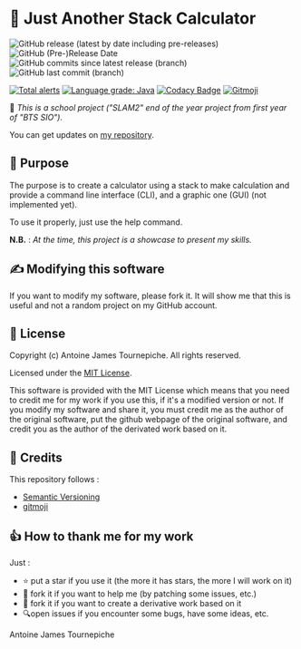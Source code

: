 # 🧮 Just Another Stack Calculator

![GitHub release (latest by date including pre-releases)](https://img.shields.io/github/v/release/AntoineJT/jasc?include_prereleases&style=flat)
![GitHub (Pre-)Release Date](https://img.shields.io/github/release-date-pre/AntoineJT/jasc)
![GitHub commits since latest release (branch)](https://img.shields.io/github/commits-since/AntoineJT/jasc/latest/develop)
![GitHub last commit (branch)](https://img.shields.io/github/last-commit/AntoineJT/jasc/develop)

[![Total alerts](https://img.shields.io/lgtm/alerts/g/AntoineJT/jasc.svg?logo=lgtm&logoWidth=18)](https://lgtm.com/projects/g/AntoineJT/jasc/alerts/) 
[![Language grade: Java](https://img.shields.io/lgtm/grade/java/g/AntoineJT/jasc.svg?logo=lgtm&logoWidth=18)](https://lgtm.com/projects/g/AntoineJT/jasc/context:java) 
[![Codacy Badge](https://api.codacy.com/project/badge/Grade/4f80841715e3436dad0800ac6bf72480)](https://www.codacy.com/manual/antoinejt.serveur/jasc?utm_source=github.com&amp;utm_medium=referral&amp;utm_content=AntoineJT/jasc&amp;utm_campaign=Badge_Grade) 
[![Gitmoji](https://img.shields.io/badge/gitmoji-%20😜%20😍-FFDD67.svg?style=flat)](https://gitmoji.carloscuesta.me)

🏫 *This is a school project ("SLAM2" end of the year project from first year of "BTS SIO").*

You can get updates on [my repository](https://github.com/AntoineJT/jasc/).

## 🥅 Purpose

The purpose is to create a calculator using a stack to make calculation and provide a command line interface (CLI), and a graphic one (GUI) (not implemented yet). 

To use it properly, just use the help command.

**N.B.** : *At the time, this project is a showcase to present my skills.*

## ✍️ Modifying this software

If you want to modify my software, please fork it. It will show me that this is useful and not a random project on my GitHub account.

## 📄 License

Copyright (c) Antoine James Tournepiche. All rights reserved.

Licensed under the [MIT License](https://github.com/AntoineJT/jasc/blob/master/LICENSE).

This software is provided with the MIT License which means that you need to credit me for my work if you use this, if it's a modified version or not.
If you modify my software and share it, you must credit me as the author of the original software, put the github webpage of the original software, and credit you as the author of the derivated work based on it.


## 📌 Credits

This repository follows :
- [Semantic Versioning](https://semver.org/)
- [gitmoji](https://gitmoji.carloscuesta.me/)

## 👍 How to thank me for my work

Just :
- ⭐️ put a star if you use it (the more it has stars, the more I will work on it)
- 🔀 fork it if you want to help me (by patching some issues, etc.)
- 🔀 fork it if you want to create a derivative work based on it
- 🔍open issues if you encounter some bugs, have some ideas, etc.

Antoine James Tournepiche
